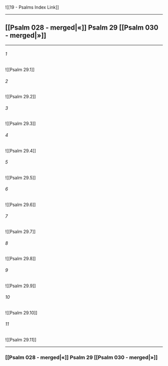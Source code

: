 ![[19 - Psalms Index Link]]

---
##  [[Psalm 028 - merged|«]] Psalm 29 [[Psalm 030 - merged|»]]

---

###### 1
![[Psalm 29.1]] 

###### 2
![[Psalm 29.2]] 

###### 3
![[Psalm 29.3]] 

###### 4
![[Psalm 29.4]]

###### 5 
![[Psalm 29.5]] 

###### 6
![[Psalm 29.6]] 

###### 7
![[Psalm 29.7]] 

###### 8
![[Psalm 29.8]] 

###### 9
![[Psalm 29.9]] 

###### 10
![[Psalm 29.10]] 

###### 11
![[Psalm 29.11]] 


---
###  [[Psalm 028 - merged|«]] Psalm 29 [[Psalm 030 - merged|»]]
